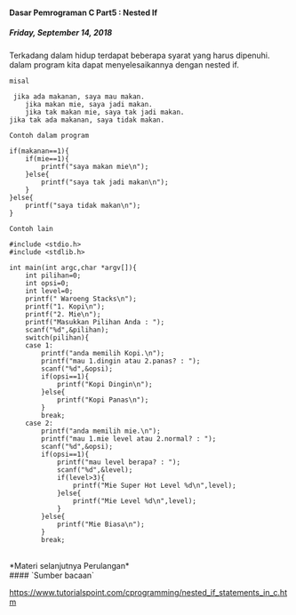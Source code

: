 #### Dasar Pemrograman C Part5 : Nested If
##### *Friday, September 14, 2018*
Terkadang dalam hidup terdapat beberapa syarat yang harus 
dipenuhi. dalam program kita dapat menyelesaikannya dengan nested if.

`misal`
```
 jika ada makanan, saya mau makan.
    jika makan mie, saya jadi makan.
    jika tak makan mie, saya tak jadi makan.
jika tak ada makanan, saya tidak makan.
```

`Contoh dalam program`
```
if(makanan==1){
    if(mie==1){
        printf("saya makan mie\n");
    }else{
        printf("saya tak jadi makan\n");
    }
}else{
    printf("saya tidak makan\n");
}
```

`Contoh lain`
```
#include <stdio.h>
#include <stdlib.h>

int main(int argc,char *argv[]){
    int pilihan=0;
    int opsi=0;
    int level=0;
    printf(" Waroeng Stacks\n");
    printf("1. Kopi\n");
    printf("2. Mie\n");
    printf("Masukkan Pilihan Anda : ");
    scanf("%d",&pilihan);
    switch(pilihan){
    case 1:
        printf("anda memilih Kopi.\n");
        printf("mau 1.dingin atau 2.panas? : ");
        scanf("%d",&opsi);
        if(opsi==1){
            printf("Kopi Dingin\n");
        }else{
            printf("Kopi Panas\n");
        }
        break;
    case 2:
        printf("anda memilih mie.\n");
        printf("mau 1.mie level atau 2.normal? : ");
        scanf("%d",&opsi);
        if(opsi==1){
            printf("mau level berapa? : ");
            scanf("%d",&level);
            if(level>3){
                printf("Mie Super Hot Level %d\n",level);
            }else{
                printf("Mie Level %d\n",level);
            }
        }else{
            printf("Mie Biasa\n");
        }
        break;
```

<br>
*Materi selanjutnya Perulangan*

<br>
#### `Sumber bacaan`

<https://www.tutorialspoint.com/cprogramming/nested_if_statements_in_c.htm>
